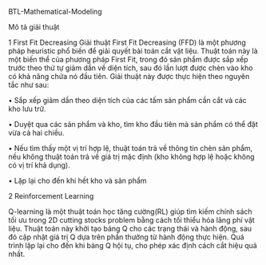 BTL-Mathematical-Modeling

Mô tả giải thuật

1 First Fit Decreasing
Giải thuật First Fit Decreasing (FFD) là một phương pháp heuristic phổ biến để giải quyết bài toán cắt vật liệu. Thuật toán này là một biến thể của phương pháp First Fit, trong đó sản phẩm được sắp xếp trước theo thứ tự giảm dần về diện tích, sau đó lần lượt được chèn vào kho có khả năng chứa nó đầu tiên. Giải thuật này được thực hiện theo nguyên tắc như sau:

• Sắp xếp giảm dần theo diện tích của các tấm sản phẩm cần cắt và các kho lưu trữ.

• Duyệt qua các sản phẩm và kho, tìm kho đầu tiên mà sản phẩm có thể đặt vừa cả hai chiều.

• Nếu tìm thấy một vị trí hợp lệ, thuật toán trả về thông tin chèn sản phẩm, nếu không thuật
toán trả về giá trị mặc định (kho không hợp lệ hoặc không có vị trí khả dụng).

• Lặp lại cho đến khi hết kho và sản phẩm

2 Reinforcement Learning

Q-learning là một thuật toán học tăng cường(RL) giúp tìm kiếm chính sách tối ưu trong 2D cutting stocks problem bằng cách tối thiểu hóa lãng phí vật liệu. Thuật toán này khởi tạo bảng Q cho các trạng thái và hành động, sau đó cập nhật giá trị Q dựa trên phần thưởng từ hành động thực hiện. Quá trình lặp lại cho đến khi bảng Q hội tụ, cho phép xác định cách cắt hiệu quả nhất.
